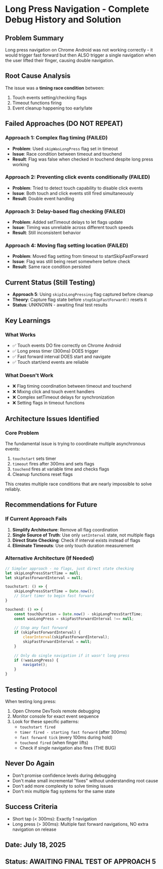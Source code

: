 # Long Press Navigation - Complete Debug History and Solution

## Problem Summary
Long press navigation on Chrome Android was not working correctly - it would trigger fast forward but then ALSO trigger a single navigation when the user lifted their finger, causing double navigation.

## Root Cause Analysis
The issue was a **timing race condition** between:
1. Touch events setting/checking flags
2. Timeout functions firing
3. Event cleanup happening too early/late

## Failed Approaches (DO NOT REPEAT)

### Approach 1: Complex flag timing (FAILED)
- **Problem**: Used `skipWasLongPress` flag set in timeout
- **Issue**: Race condition between timeout and touchend
- **Result**: Flag was false when checked in touchend despite long press working

### Approach 2: Preventing click events conditionally (FAILED)  
- **Problem**: Tried to detect touch capability to disable click events
- **Issue**: Both touch and click events still fired simultaneously
- **Result**: Double event handling

### Approach 3: Delay-based flag checking (FAILED)
- **Problem**: Added setTimeout delays to let flags update
- **Issue**: Timing was unreliable across different touch speeds
- **Result**: Still inconsistent behavior

### Approach 4: Moving flag setting location (FAILED)
- **Problem**: Moved flag setting from timeout to startSkipFastForward
- **Issue**: Flag was still being reset somewhere before check
- **Result**: Same race condition persisted

## Current Status (Still Testing)
- **Approach 5**: Using `skipIsLongPressing` flag captured before cleanup
- **Theory**: Capture flag state before `stopSkipFastForward()` resets it
- **Status**: UNKNOWN - awaiting final test results

## Key Learnings

### What Works
- ✅ Touch events DO fire correctly on Chrome Android
- ✅ Long press timer (300ms) DOES trigger
- ✅ Fast forward interval DOES start and navigate
- ✅ Touch start/end events are reliable

### What Doesn't Work
- ❌ Flag timing coordination between timeout and touchend
- ❌ Mixing click and touch event handlers
- ❌ Complex setTimeout delays for synchronization
- ❌ Setting flags in timeout functions

## Architecture Issues Identified

### Core Problem
The fundamental issue is trying to coordinate multiple asynchronous events:
1. `touchstart` sets timer
2. `timeout` fires after 300ms and sets flags
3. `touchend` fires at variable time and checks flags
4. Cleanup functions reset flags

This creates multiple race conditions that are nearly impossible to solve reliably.

## Recommendations for Future

### If Current Approach Fails
1. **Simplify Architecture**: Remove all flag coordination
2. **Single Source of Truth**: Use only `setInterval` state, not multiple flags
3. **Direct State Checking**: Check if interval exists instead of flags
4. **Eliminate Timeouts**: Use only touch duration measurement

### Alternative Architecture (If Needed)
```javascript
// Simpler approach - no flags, just direct state checking
let skipLongPressStartTime = null;
let skipFastForwardInterval = null;

touchstart: () => {
    skipLongPressStartTime = Date.now();
    // Start timer to begin fast forward
}

touchend: () => {
    const touchDuration = Date.now() - skipLongPressStartTime;
    const wasLongPress = skipFastForwardInterval !== null;
    
    // Stop any fast forward
    if (skipFastForwardInterval) {
        clearInterval(skipFastForwardInterval);
        skipFastForwardInterval = null;
    }
    
    // Only do single navigation if it wasn't long press
    if (!wasLongPress) {
        navigate();
    }
}
```

## Testing Protocol
When testing long press:
1. Open Chrome DevTools remote debugging
2. Monitor console for exact event sequence
3. Look for these specific patterns:
   - `touchstart fired`
   - `timer fired - starting fast forward` (after 300ms)
   - `fast forward tick` (every 100ms during hold)
   - `touchend fired` (when finger lifts)
   - Check if single navigation also fires (THE BUG)

## Never Do Again
- Don't promise confidence levels during debugging
- Don't make small incremental "fixes" without understanding root cause
- Don't add more complexity to solve timing issues
- Don't mix multiple flag systems for the same state

## Success Criteria
- Short tap (< 300ms): Exactly 1 navigation
- Long press (> 300ms): Multiple fast forward navigations, NO extra navigation on release

## Date: July 18, 2025
## Status: AWAITING FINAL TEST OF APPROACH 5
